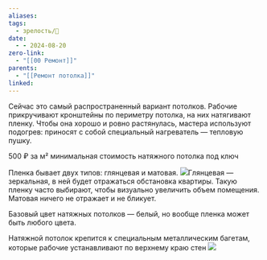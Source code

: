 ```yaml
---
aliases: 
tags:
  - зрелость/🌱
date:
  - - 2024-08-20
zero-link:
  - "[[00 Ремонт]]"
parents:
  - "[[Ремонт потолка]]"
linked:
---
```

Сейчас это самый распространенный вариант потолков. Рабочие прикручивают кронштейны по периметру потолка, на них натягивают пленку. Чтобы она хорошо и ровно растянулась, мастера используют подогрев: приносят с собой специальный нагреватель — тепловую пушку.

500 ₽ за м² минимальная стоимость натяжного потолка под ключ

Пленка бывает двух типов: глянцевая и матовая. ![](Pasted%20image%2020240820091103.png)Глянцевая — зеркальная, в ней будет отражаться обстановка квартиры. Такую пленку часто выбирают, чтобы визуально увеличить объем помещения. Матовая ничего не отражает и не бликует.

Базовый цвет натяжных потолков — белый, но вообще пленка может быть любого цвета.

Натяжной потолок крепится к специальным металлическим багетам, которые рабочие устанавливают по верхнему краю стен
![](Pasted%20image%2020240820091041.png)